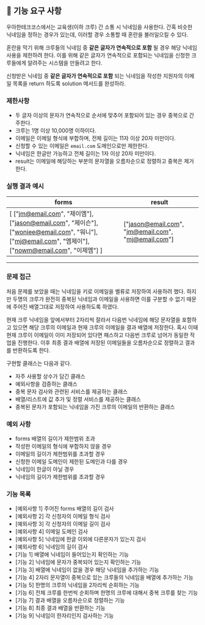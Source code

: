## 🚀 기능 요구 사항

우아한테크코스에서는 교육생(이하 크루) 간 소통 시 닉네임을 사용한다. 간혹 비슷한 닉네임을 정하는 경우가 있는데, 이러할 경우 소통할 때 혼란을 불러일으킬 수 있다.

혼란을 막기 위해 크루들의 닉네임 중 **같은 글자가 연속적으로 포함** 될 경우 해당 닉네임 사용을 제한하려 한다. 이를 위해 같은 글자가 연속적으로 포함되는 닉네임을 신청한 크루들에게 알려주는 시스템을 만들려고 한다.


신청받은 닉네임 중 **같은 글자가 연속적으로 포함** 되는 닉네임을 작성한 지원자의 이메일 목록을 return 하도록 solution 메서드를 완성하라.

### 제한사항

- 두 글자 이상의 문자가 연속적으로 순서에 맞추어 포함되어 있는 경우 중복으로 간주한다.
- 크루는 1명 이상 10,000명 이하이다.
- 이메일은 이메일 형식에 부합하며, 전체 길이는 11자 이상 20자 미만이다.
- 신청할 수 있는 이메일은 `email.com` 도메인으로만 제한한다.
- 닉네임은 한글만 가능하고 전체 길이는 1자 이상 20자 미만이다.
- result는 이메일에 해당하는 부분의 문자열을 오름차순으로 정렬하고 중복은 제거한다.

### 실행 결과 예시

| forms | result |
| --- | --- |
| [ ["jm@email.com", "제이엠"], ["jason@email.com", "제이슨"], ["woniee@email.com", "워니"], ["mj@email.com", "엠제이"], ["nowm@email.com", "이제엠"] ] | ["jason@email.com", "jm@email.com", "mj@email.com"] |

---

### 문제 접근
처음 문제를 보았을 때는 닉네임을 키로 이메일을 벨류로 저장하여 사용하려 했다. 하지만 두명의 크루가 완전히 중복된 닉네임과 이메일을 사용하면 이를 구분할 수 없기 때문에 주어진 배열그대로 저장하여 사용하도록 하였다.

현재 크루 닉네임을 앞에서부터 2자리씩 잘라서 다음번 닉네임에 해당 문자열을 포함하고 있으면 해당 크루의 이메일과 현재 크루의 이메일을 결과 배열에 저장한다. 혹시 이때 현재 크루이 이메일이 이미 저장되어 있다면 패스하고 다음번 크루로 넘어가 동일한 작업을 진행한다. 이후 최종 결과 배열에 저장된 이메일들을 오름차순으로 정렬하고 결과를 반환하도록 한다.

구현할 클래스는 다음과 같다.
+ 자주 사용할 상수가 담긴 클래스
+ 예외사항을 검증하는 클래스
+ 중복 문자 검사와 관련된 서비스를 제공하는 클래스
+ 배열/리스트에 값 추가 및 정렬 서비스를 제공하는 클래스
+ 중복된 문자가 포함되는 닉네임을 가진 크루의 이메일의 반환하는 클래스


### 예외 사항
+ forms 배열의 길이가 제한범위 초과
+ 작성한 이메일의 형식에 부합하지 않을 경우
+ 이메일의 길이가 제한범위를 초과할 경우
+ 신청한 이메일 도메인이 제한된 도메인과 다를 경우
+ 닉네임이 한글이 아닐 경우
+ 닉네임의 길이가 제한범위를 초과할 경우
### 기능 목록
+ [예외사항 1] 주어진 forms 배열의 길이 검사
+ [예외사항 2] 각 신청자의 이메일 형식 검사
+ [예외사항 3] 각 신청자의 이메일 길이 검사
+ [예외사항 4] 이메일 도메인 검사
+ [예외사항 5] 닉네임에 한글 이외에 다른문자가 있는지 검사
+ [예외사항 6] 닉네임의 길이 검사
+ [기능 1] 배열에 닉네임이 들어있는지 확인하는 기능
+ [기능 2] 닉네임에 문자가 중복되어 있는지 확인하는 기능
+ [기능 3] 배열에 닉네임이 없을 경우 해당 닉네임을 추가하는 기능
+ [기능 4] 2자리 문자열이 중복으로 있는 크루들의 닉네임을 배열에 추가하는 기능
+ [기능 5] 한명의 크루의 닉네임을 2자리씩 순회하는 기능
+ [기능 6] 전체 크루를 한번씩 순회하며 한명의 크루에 대해서 중복 크루를 찾는 기능
+ [기능 7] 결과 배열을 오름차순으로 정렬하는 기능
+ [기능 8] 최종 결과 배열을 반환하는 기능
+ [기능 9] 닉네임이 한자리인지 검사하는 기능
